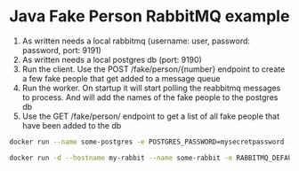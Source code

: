 # Java Fake Person RabbitMQ example

1. As written needs a local rabbitmq (username: user, password: password, port: 9191)
2. As written needs a local postgres db (port: 9190)
3. Run the client. Use the POST /fake/person/{number} endpoint to create a few fake people that get added to a message queue
4. Run the worker. On startup it will start polling the reabbitmq messages to process. And will add the names of the fake people to the postgres db
5. Use the GET /fake/person/ endpoint to get a list of all fake people that have been added to the db

```sh
docker run --name some-postgres -e POSTGRES_PASSWORD=mysecretpassword -p 9190:5432 -d postgres

docker run -d --hostname my-rabbit --name some-rabbit -e RABBITMQ_DEFAULT_USER=user -e RABBITMQ_DEFAULT_PASS=password -p 9191:5672 -p 9192:15672 rabbitmq:3-management
```